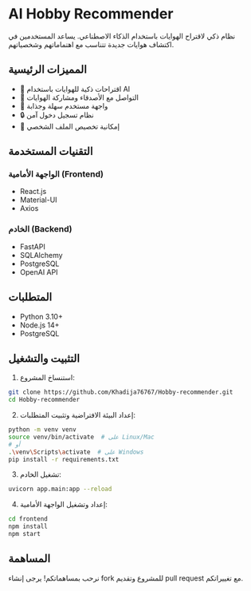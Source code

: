 # AI Hobby Recommender

نظام ذكي لاقتراح الهوايات باستخدام الذكاء الاصطناعي. يساعد المستخدمين في اكتشاف هوايات جديدة تتناسب مع اهتماماتهم وشخصياتهم.

## المميزات الرئيسية

- 🤖 اقتراحات ذكية للهوايات باستخدام AI
- 👥 التواصل مع الأصدقاء ومشاركة الهوايات
- 📱 واجهة مستخدم سهلة وجذابة
- 🔒 نظام تسجيل دخول آمن
- 📝 إمكانية تخصيص الملف الشخصي

## التقنيات المستخدمة

### الواجهة الأمامية (Frontend)
- React.js
- Material-UI
- Axios

### الخادم (Backend)
- FastAPI
- SQLAlchemy
- PostgreSQL
- OpenAI API

## المتطلبات

- Python 3.10+
- Node.js 14+
- PostgreSQL

## التثبيت والتشغيل

1. استنساخ المشروع:
```bash
git clone https://github.com/Khadija76767/Hobby-recommender.git
cd Hobby-recommender
```

2. إعداد البيئة الافتراضية وتثبيت المتطلبات:
```bash
python -m venv venv
source venv/bin/activate  # على Linux/Mac
# أو
.\venv\Scripts\activate  # على Windows
pip install -r requirements.txt
```

3. تشغيل الخادم:
```bash
uvicorn app.main:app --reload
```

4. إعداد وتشغيل الواجهة الأمامية:
```bash
cd frontend
npm install
npm start
```

## المساهمة

نرحب بمساهماتكم! يرجى إنشاء fork للمشروع وتقديم pull request مع تغييراتكم. 